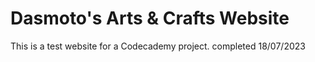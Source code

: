 # Dasmoto's Arts & Crafts Website

This is a test website for a Codecademy project.
completed 18/07/2023
